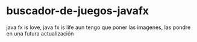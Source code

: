 # buscador-de-juegos-javafx
java fx is love, java fx is life
 aun tengo que poner las imagenes, las pondre en una futura actualización

